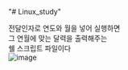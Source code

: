 "# Linux_study" 
  
  
전달인자로 연도와 월을 넣어 실행하면  
그 연월에 맞는 달력을 출력해주는  
쉘 스크립트 파일이다  
![image](https://user-images.githubusercontent.com/90792916/146873834-8adbd20d-8caf-46fe-9233-91220f146d5c.png)
